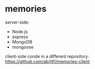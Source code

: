 # memories
server-side: 
- Node.js
- express
- MongoDB
- mongoose

client-side conde in a different repository: https://github.com/abrl91/memories-client
